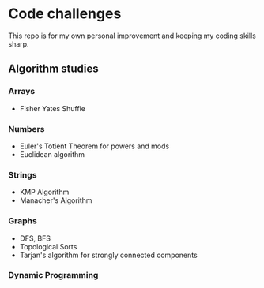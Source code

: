 # Code challenges

This repo is for my own personal improvement and keeping my coding skills sharp.



## Algorithm studies


### Arrays
- Fisher Yates Shuffle

### Numbers

- Euler's Totient Theorem for powers and mods
- Euclidean algorithm

### Strings

- KMP Algorithm
- Manacher's Algorithm

### Graphs

- DFS, BFS
- Topological Sorts
- Tarjan's algorithm for strongly connected components

### Dynamic Programming
